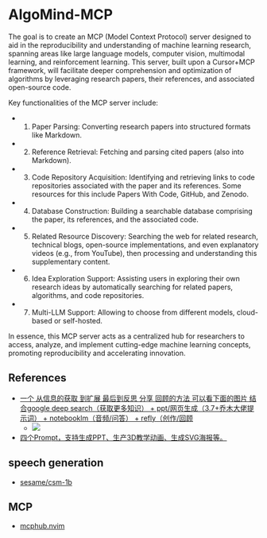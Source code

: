 # AlgoMind-MCP

The goal is to create an MCP (Model Context Protocol) server designed to aid in the reproducibility and understanding of machine learning research, spanning areas like large language models, computer vision, multimodal learning, and reinforcement learning. This server, built upon a Cursor+MCP framework, will facilitate deeper comprehension and optimization of algorithms by leveraging research papers, their references, and associated open-source code.

Key functionalities of the MCP server include:

  - 1. Paper Parsing: Converting research papers into structured formats like Markdown.
  
  - 2. Reference Retrieval: Fetching and parsing cited papers (also into Markdown).
  
  - 3. Code Repository Acquisition: Identifying and retrieving links to code repositories associated with the paper and its references. Some resources for this include Papers With Code, GitHub, and Zenodo.
  
  - 4. Database Construction: Building a searchable database comprising the paper, its references, and the associated code.
  
  - 5. Related Resource Discovery: Searching the web for related research, technical blogs, open-source implementations, and even explanatory videos (e.g., from YouTube), then processing and understanding this supplementary content.
  
  - 6. Idea Exploration Support: Assisting users in exploring their own research ideas by automatically searching for related papers, algorithms, and code repositories.
  
  - 7. Multi-LLM Support: Allowing to choose from different models, cloud-based or self-hosted.

In essence, this MCP server acts as a centralized hub for researchers to access, analyze, and implement cutting-edge machine learning concepts, promoting reproducibility and accelerating innovation.


## References

- [一个 从信息的获取 到扩展 最后到反思 分享 回顾的方法 可以看下面的图片 结合google deep search（获取更多知识） + ppt/网页生成（3.7+乔木大佬提示词） + notebooklm（音频/问答） + refly（创作/回顾](https://x.com/lee04052822/status/1901312078540931570)
  - ![](https://pbs.twimg.com/media/GmLRPFWagAEspK3?format=jpg&name=4096x4096)
- [四个Prompt，支持生成PPT、生产3D教学动画、生成SVG海报等。](https://x.com/vista8/status/1901224129405338102)

## speech generation
- [sesame/csm-1b](https://huggingface.co/sesame/csm-1b)

## MCP
- [mcphub.nvim](https://github.com/ravitemer/mcphub.nvim)


